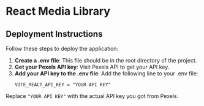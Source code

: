 # React Media Library

## Deployment Instructions

Follow these steps to deploy the application:

1. **Create a .env file**: This file should be in the root directory of the project.
2. **Get your Pexels API key**: Visit Pexels API to get your API key.
3. **Add your API key to the .env file**: Add the following line to your .env file:
    ```
    VITE_REACT_API_KEY = "YOUR API KEY"
    ```
Replace `"YOUR API KEY"` with the actual API key you got from Pexels.
